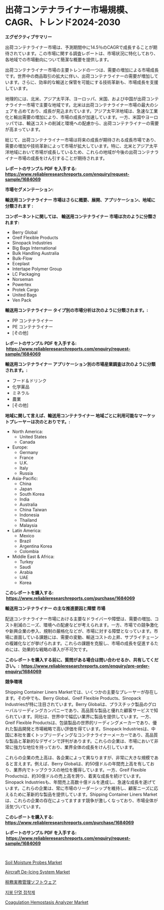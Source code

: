 <p><h1>出荷コンテナライナー市場規模、CAGR、トレンド2024-2030</h1></p><p><strong>エグゼクティブサマリー</strong></p>
<p><p>出荷コンテナライナー市場は、予測期間中に14.5％のCAGRで成長することが期待されています。この市場に関する調査レポートは、市場状況に特化しており、各地域での市場動向について簡潔な概要を提供します。</p><p>出荷コンテナライナー市場の主要トレンドの一つは、需要の増加による市場成長です。世界中の商品取引の拡大に伴い、出荷コンテナライナーの需要が増加しています。さらに、効率的な輸送と保管を可能にする技術革新も、市場成長を支援しています。</p><p>地理的には、北米、アジア太平洋、ヨーロッパ、米国、および中国が出荷コンテナライナー市場で主要な地域です。北米は出荷コンテナライナー市場の最大のシェアを占めており、成長が見込まれています。アジア太平洋地域は、急速な工業化と輸出需要の増加により、市場の成長が加速しています。一方、米国やヨーロッパでは、輸送コストの削減と環境への配慮から、出荷コンテナライナーの需要が高まっています。</p><p>総じて、出荷コンテナライナー市場は将来の成長が期待される成長市場であり、需要の増加や技術革新によって市場が拡大しています。特に、北米とアジア太平洋地域において市場が成長しているため、これらの地域が今後の出荷コンテナライナー市場の成長をけん引することが期待されます。</p></p>
<p><strong>レポートのサンプル PDF を入手する: <a href="https://www.reliableresearchreports.com/enquiry/request-sample/1684069">https://www.reliableresearchreports.com/enquiry/request-sample/1684069</a></strong></p>
<p><strong>市場セグメンテーション:</strong></p>
<p><strong> 輸送用コンテナライナー 市場はさらに概要、展開、アプリケーション、地域に分類されます :</strong></p>
<p><strong>コンポーネントに関しては、 輸送用コンテナライナー 市場は次のように分類されます: &nbsp;</strong></p>
<p><ul><li>Berry Global</li><li>Greif Flexible Products</li><li>Sinopack Industries</li><li>Big Bags International</li><li>Bulk Handling Australia</li><li>Bulk-Flow</li><li>Eceplast</li><li>Intertape Polymer Group</li><li>LC Packaging</li><li>Norseman</li><li>Powertex</li><li>Protek Cargo</li><li>United Bags</li><li>Ven Pack</li></ul></p>
<p><strong> 輸送用コンテナライナー タイプ別の市場分析は次のように分類されます。:</strong></p>
<p><ul><li>PP コンテナライナー</li><li>PE コンテナライナー</li><li>[その他]</li></ul></p>
<p><strong>レポートのサンプル PDF を入手する: &nbsp;<a href="https://www.reliableresearchreports.com/enquiry/request-sample/1684069">https://www.reliableresearchreports.com/enquiry/request-sample/1684069</a></strong></p>
<p><strong> 輸送用コンテナライナー アプリケーション別の市場産業調査は次のように分類されます。:</strong></p>
<p><ul><li>フード＆ドリンク</li><li>化学薬品</li><li>ミネラル</li><li>農業</li><li>[その他]</li></ul></p>
<p><strong>地域に関して言えば、輸送用コンテナライナー 地域ごとに利用可能なマーケットプレーヤーは次のとおりです。:</strong></p>
<p><ul>
    <li>
        North America:
        <ul>
            <li>United States</li>
            <li>Canada</li>
        </ul>
    </li>
    <li>
        Europe:
        <ul>
            <li>Germany</li>
            <li>France</li>
            <li>U.K.</li>
            <li>Italy</li>
            <li>Russia</li>
        </ul>
    </li>
    <li>
        Asia-Pacific:
        <ul>
            <li>China</li>
            <li>Japan</li>
            <li>South Korea</li>
            <li>India</li>
            <li>Australia</li>
            <li>China Taiwan</li>
            <li>Indonesia</li>
            <li>Thailand</li>
            <li>Malaysia</li>
        </ul>
    </li>
    <li>
        Latin America:
        <ul>
            <li>Mexico</li>
            <li>Brazil</li>
            <li>Argentina Korea</li>
            <li>Colombia</li>
        </ul>
    </li>
    <li>
        Middle East & Africa:
        <ul>
            <li>Turkey</li>
            <li>Saudi</li>
            <li>Arabia</li>
            <li>UAE</li>
            <li>Korea</li>
        </ul>
    </li>
    </ul></p>
<p><strong>このレポートを購入する: &nbsp;<a href="https://www.reliableresearchreports.com/purchase/1684069">https://www.reliableresearchreports.com/purchase/1684069</a></strong></p>
<p><strong>輸送用コンテナライナー の主な推進要因と障壁 市場</strong></p>
<p><p>配送コンテナライナー市場における主要なドライバーや障壁は、需要の増加、コスト削減のニーズ、環境への配慮などが考えられます。一方、市場での競争激化や新興企業の参入、規制の厳格化などが、市場に対する障壁となっています。市場に直面している課題には、需要の変動、輸送コストの上昇、サプライチェーンの複雑化などが挙げられます。これらの課題を克服し、市場の成長を促進するためには、効果的な戦略の導入が不可欠です。</p></p>
<p><strong>このレポートを購入する前に、質問がある場合は問い合わせるか、共有してください。:&nbsp; <a href="https://www.reliableresearchreports.com/enquiry/pre-order-enquiry/1684069">https://www.reliableresearchreports.com/enquiry/pre-order-enquiry/1684069</a></strong></p>
<p><strong>競争環境</strong></p>
<p><p>Shipping Container Liners Marketでは、いくつかの主要なプレーヤーが存在します。その中でも、Berry Global、Greif Flexible Products、Sinopack Industriesが特に注目されています。Berry Globalは、プラスチック製品のグローバルリーディングカンパニーであり、高品質な製品と優れた顧客サービスで知られています。同社は、世界中で幅広い業界に製品を提供しています。一方、Greif Flexible Productsは、包装製品の世界的リーディングメーカーであり、優れた製品開発と市場戦略で高い評価を得ています。Sinopack Industriesは、中国に本社を置くトップリーディングなコンテナライナーメーカーであり、高品質な製品と革新的なデザインで評判があります。これらの企業は、市場において非常に強力な地位を持っており、業界全体の成長をけん引しています。</p><p>これらの企業の売上高は、各企業によって異なりますが、非常に大きな規模であると言えます。例えば、Berry Globalは、約50億ドルの年間売上高を有しており、業界内でトップクラスの地位を獲得しています。一方、Greif Flexible Productsは、約30億ドルの売上高を誇り、着実な成長を続けています。Sinopack Industriesも、年間売上高数十億ドルを達成し、急速な成長を遂げています。これらの企業は、常に市場のリーダーシップを維持し、顧客ニーズに応えるために革新的な製品を提供しています。Shipping Container Liners Marketは、これらの企業の存在によってますます競争が激しくなっており、市場全体が活気づいています。</p></p>
<p><strong>このレポートを購入する: &nbsp; <a href="https://www.reliableresearchreports.com/purchase/1684069">https://www.reliableresearchreports.com/purchase/1684069</a></strong></p>
<p><strong>レポートのサンプル PDF を入手する: &nbsp;<a href="https://www.reliableresearchreports.com/enquiry/request-sample/1684069">https://www.reliableresearchreports.com/enquiry/request-sample/1684069</a></strong><strong></strong></p>
<p>&nbsp;</p>
<p><p><a href="https://issuu.com/reportprime-2/docs/soil-moisture-probes-market-size-2030.pptx">Soil Moisture Probes Market</a></p><p><a href="https://view.publitas.com/reportprime-1/aircraft-de-icing-system-market-challenges-opportunities-and-growth-drivers-and-major-market-players-forecasted-for-period-from-2024-2031/">Aircraft De-Icing System Market</a></p><p><a href="https://medium.com/@decker5351/2024%E5%B9%B4%E3%81%8B%E3%82%892031%E5%B9%B4%E3%81%BE%E3%81%A7%E3%81%AE%E6%9C%9F%E9%96%93%E3%81%AB%E4%BA%88%E6%B8%AC%E3%81%95%E3%82%8C%E3%82%8B%E7%A8%8E%E5%8B%99%E5%AE%9F%E5%8B%99%E7%AE%A1%E7%90%86%E3%82%BD%E3%83%95%E3%83%88%E3%82%A6%E3%82%A7%E3%82%A2%E5%B8%82%E5%A0%B4%E3%81%AE%E3%83%88%E3%83%AC%E3%83%B3%E3%83%89%E3%81%A8%E5%B8%82%E5%A0%B4%E5%88%86%E6%9E%90-be83b58b34bf">税務実務管理ソフトウェア</a></p><p><a href="https://github.com/vs019sa3m8x/Market-Research-Report-List-1/blob/main/2917336186355.md">지붕 단열 접착제</a></p><p><a href="https://github.com/mauripalmi/Market-Research-Report-List-2/blob/main/coagulation-hemostasis-analyzer-market.md">Coagulation Hemostasis Analyzer Market</a></p></p>